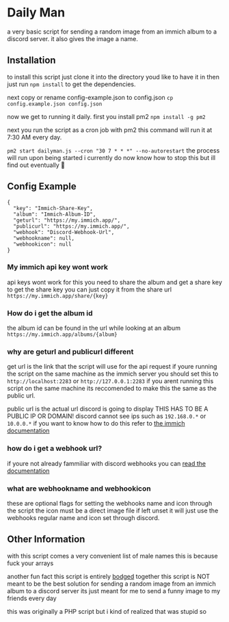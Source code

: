 # Daily Man
a very basic script for sending a random image from an immich album to a discord server.
it also gives the image a name.


## Installation
to install this script just clone it into the directory youd like to have it in then just run ``npm install`` to get the dependencies.

next copy or rename config-example.json to config.json
``cp config.example.json config.json``

now we get to running it daily.
first you install pm2
``npm install -g pm2``

next you run the script as a cron job with pm2 
this command will run it at 7:30 AM every day.

``pm2 start dailyman.js --cron "30 7 * * *" --no-autorestart``
the process will run upon being started
i currently do now know how to stop this but ill find out eventually :pray:

## Config Example
```
{
  "key": "Immich-Share-Key",
  "album": "Immich-Album-ID",
  "geturl": "https://my.immich.app/",
  "publicurl": "https://my.immich.app/",
  "webhook": "Discord-Webhook-Url",
  "webhookname": null,
  "webhookicon": null
}
```

### My immich api key wont work
api keys wont work for this 
you need to share the album and get a share key
to get the share key you can just copy it from the share url
``https://my.immich.app/share/{key}``

### How do i get the album id
the album id can be found in the url while looking at an album
``https://my.immich.app/albums/{album}``

### why are geturl and publicurl different
get url is the link that the script will use for the api request
if youre running the script on the same machine as the immich server you should set this to ``http://localhost:2283`` or ``http://127.0.0.1:2283``
if you arent running this script on the same machine its reccomended to make this the same as the public url.

public url is the actual url discord is going to display
THIS HAS TO BE A PUBLIC IP OR DOMAIN!
discord cannot see ips such as ``192.168.0.*`` or ``10.0.0.*``
if you want to know how to do this refer to [the immich documentation](https://immich.app/docs/guides/remote-access/)

### how do i get a webhook url?
if youre not already fammiliar with discord webhooks you can [read the documentation](https://support.discord.com/hc/en-us/articles/228383668-Intro-to-Webhooks)

### what are webhookname and webhookicon
these are optional flags for setting the webhooks name and icon through the script
the icon must be a direct image file
if left unset it will just use the webhooks regular name and icon set through discord.

## Other Information
with this script comes a very convenient list of male names
this is because fuck your arrays

another fun fact this script is entirely [bodged](https://www.youtube.com/watch?v=lIFE7h3m40U) together
this script is NOT meant to be the best solution for sending a random image from an immich album to a discord server
its just meant for me to send a funny image to my friends every day

this was originally a PHP script
but i kind of realized that was stupid so

